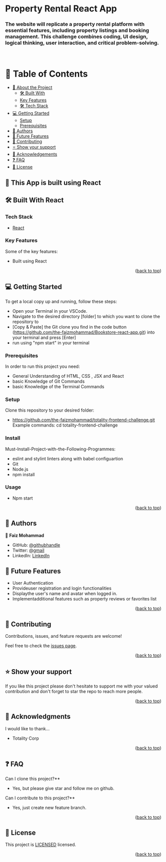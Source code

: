 # Property Rental React App
### The website will replicate a property rental platform with essential features, including property listings and booking management. This challenge combines coding, UI design, logical thinking, user interaction, and critical problem-solving.

<a name="readme-top"></a>

<div align="center">

  <br/>

</div>



# 📗 Table of Contents

- [📖 About the Project](#about-project)
  - [🛠 Built With](#built-with)
  - [Key Features](#key-features)
  - [🛠 Tech Stack](#tech-stack)
- [💻 Getting Started](#getting-started)
  - [Setup](#setup)
  - [Prerequisites](#prerequisites)
- [👥 Authors](#authors)
- [🔭 Future Features](#future-features)
- [🤝 Contributing](#contributing)
- [⭐️ Show your support](#support)
- [🙏 Acknowledgements](#acknowledgements)
- [❓ FAQ](#faq)
- [📝 License](#license)

## 📖 This  App is built using React

## 🛠 Built With <a name="built-with">React</a>

### Tech Stack <a name="tech-stack"></a>

  <ul>
    <li><a href="https://developer.mozilla.org/ru/docs/Web/HTML">React</a></li>
  </ul>

### Key Features <a name="key-features">

Some of the key features:

- Built using React

<p align="right">(<a href="#readme-top">back to top</a>)</p>

## 💻 Getting Started <a name="getting-started"></a>

To get a local copy up and running, follow these steps:

- Open your Terminal in your VSCode.
- Navigate to the desired directory [folder] to which you want to clone the repository to
- [Copy & Paste] the Git clone you find in the code button (https://github.com/the-faizmohammad/Bookstore-react-app.git) into your terminal and press [Enter]
- run using "npm start" in your terminal

### Prerequisites

In order to run this project you need:

- General Understanding of HTML, CSS , JSX and React
- basic Knowledge of Git Commands
- basic Knowledge of the Terminal Commands

### Setup

Clone this repository to your desired folder:

- https://github.com/the-faizmohammad/totality-frontend-challenge.git
Example commands:
  cd totality-frontend-challenge
### Install

Must-Install-Project-with-the-Following-Programmes:

- eslint and stylint linters along with babel configuartion
- Git
- Node.js
- npm install

### Usage

- Npm start

<p align="right">(<a href="#readme-top">back to top</a>)</p>

## 👥 Authors <a name="authors"></a>

👤 **Faiz Mohammad**

- GitHub: [@githubhandle](https://github.com/the-faizmohammad)
- Twitter: [@gmail](email2faizm@gmail.com)
- LinkedIn: [LinkedIn](https://www.linkedin.com/in/faiz-mohammad-967354142/)

## 🔭 Future Features <a name="future-features"></a>

-  User Authentication
-  Provideuser registration and login  functionalities
-  Displaythe user's name and avatar when logged in.
- Implementadditional features such as property reviews or favorites list
<p align="right">(<a href="#readme-top">back to top</a>)</p>

## 🤝 Contributing <a name="contributing"></a>

Contributions, issues, and feature requests are welcome!

Feel free to check the [issues page](https://github.com/the-faizmohammad/totality-frontend-challenge.git/issue).

<p align="right">(<a href="#readme-top">back to top</a>)</p>

## ⭐️ Show your support <a name="support"></a>

If you like this project please don't hesitate to support me with your valued contribution and don't forget to star the repo to reach more
people.

<p align="right">(<a href="#readme-top">back to top</a>)</p>

## 🙏 Acknowledgments <a name="acknowledgements"></a>

I would like to thank...

- Totality Corp

<p align="right">(<a href="#readme-top">back to top</a>)</p>

## ❓ FAQ <a name="faq"></a>

Can I clone this project?\*\*

- Yes, but please give star and follow me on github. 

Can I contribute to this project?\*\*

- Yes, just create new feature branch.

<p align="right">(<a href="#readme-top">back to top</a>)</p>

## 📝 License <a name="license"></a>

This project is [LICENSED](./LICENSE) licensed.

<p align="right">(<a href="#readme-top">back to top</a>)</p>
